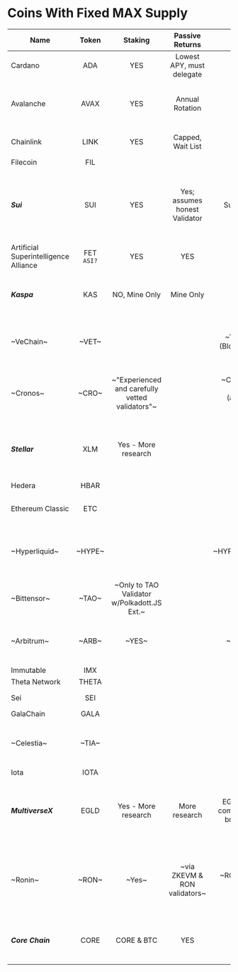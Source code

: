 # Coins With Fixed MAX Supply

| Name                                       | Token             | Staking                                          | Passive Returns                | Network                                           | Max Supply                             | Acceptable Tokenomics              | Whitepaper                                                                                                                                                                         |   Type/Notes                                                                                 |
| ------                                     |  :-----:          | :-------:                                        | :---------------:              | :-------:                                         | :----------:                           | :----------:                       | :-------:                                                                                                                                                                          | -------------                                                                                |
| Cardano                                    | ADA               | YES                                              | Lowest APY, must delegate      | Cardano                                           | 45,000,000,000                         | Nope, already in it                |  Maybe -> [1](https://docs.cardano.org/about-cardano/contributions/) - [2](https://arxiv.org/pdf/2012.15254.pdf)                                                                   | POS, ecosystem                                                                               |                 
| Avalanche                                  | AVAX              | YES                                              | Annual Rotation                |   ERC                                             | 720,000,000                            |                                    |  [Link](https://cdn.prod.website-files.com/5d80307810123f5ffbb34d6e/6008d7bbf8b10d1eb01e7e16_Avalanche%20Platform%20Whitepaper.pdf) - [Other](https://www.avalabs.org/whitepapers) | EVM -- 3-chains -- UTXO & Accounting -- ecosystem                                            |
| Chainlink                                  | LINK              | YES                                              | Capped, Wait List              |   ERC                                             | 1,000,000,000                          |                                    |  [Download](https://research.chain.link/whitepaper-v2.pdf)                                                                                                                         | Layer-0-ish -- Check Tokenomics                                                              |
| Filecoin                                   | FIL               |                                                  |                                |                                                   | 1,959,768,458                          |                                    |  [Download](https://filecoin.io/filecoin.pdf)                                                                                                                                      | Storage                                                                                      |
| **_Sui_**                                  | SUI               | YES                                              | Yes; assumes honest Validator  | Sui & Bridges                                     | 10,000,000,000                         | _**LOOKUP**_                       |  [1](https://docs.sui.io/paper/sui.pdf) - [2](https://docs.sui.io/paper/tokenomics.pdf)                                                                                            | No burn -- EVM -- Permissionless -- S-contracts -- Native storage -- Tokenomics?             |
| Artificial Superintelligence Alliance      | FET <br>`ASI?`    | YES                                              | YES                            | ERC/BNB                                           | 2,719,493,896 <br> `New tokenomics ?`  | `WAITING NO TRANSITION`            |  [1](https://fetch.ai/blog/fetch-ai-economics-white-paper) - [2](https://docs.superintelligence.io/artificial-superintelligence-alliance)                                          | `WAITING`                                                                                    | 
| **_Kaspa_**                                | KAS               | NO, Mine Only                                    | Mine Only                      | Kaspa                                             | 28,704,026,601                         | `Fair Launch`<br> no pre-mine      |  [Library](https://kaspa.org/publications/)                                                                                                                                        | PoW -- Permisionless -- Lightweight -- Evolving-DAG                                          |
| ~VeChain~                                  | ~VET~             |                                                  |                                | ~THORchain (Blockchain X)~                        | ~86,712,634,466~                       |                                    |  ~[Download](https://www.vechain.org/assets/whitepaper/whitepaper-1-0.pdf)~                                                                                                        | ~On THORchain -- Supply tracking -- NO THANKS~                                               |
| ~Cronos~                                   | ~CRO~             | ~"Experienced and carefully vetted validators"~  |                                | ~Chronos POS Chain <br> (aka Chain) <br> & IBC~   | ~30,000,000,000~                       |                                    |  ~[Link](https://whitepaper.cronos.org/)~                                                                                                                                          | ~Permissioned validators -- Web3-oriented -- Formerly Crypto.com~                            |
| **_Stellar_**                              | XLM               | Yes - More research                              |                                |                                                   | 50,001,786,911                         |                                    |  [Download](https://cdn.sanity.io/files/e2r40yh6/production-i18n/39856a57fa0c6e7d646b7db88f48f17688693fe4.pdf?dl=stellar-consensus-protocol.pdf)                                   | Stellar CP -- Federated Byzantine Agreement System -- Quorum Slices                          |                   
| Hedera                                     | HBAR              |                                                  |                                |                                                   | 50,000,000,000                         |                                    |  [Library](https://hedera.com/papers)                                                                                                                                              | `ON lIST TO READ`                                                                            |
| Ethereum Classic                           | ETC               |                                                  |                                |                                                   | 210,700,000                            |                                    |  [Library](https://ethereumclassic.org/knowledge/foundation)                                                                                                                       | `ON LIST` -- Claims to use ETH WP                                                            |
| ~Hyperliquid~                              | ~HYPE~            |                                                  |                                | ~HYPER/ETH/ARB~                                   | ~1,000,000,000~                        | ~UNK~                              |  ~[Gitbook](https://hyperliquid.gitbook.io/hyperliquid-docs)~                                                                                                                      | ~Uses 3-chains -- ETH gas -- requires wrap(s) -- **OR** -- bridging~                         |
| ~Bittensor~                                | ~TAO~             | ~Only to TAO Validator w/Polkadott.JS Ext.~      |                                | ~UNK~                                             | ~21,000,000~                           |                                    |  ~[Link](https://bittensor.com/whitepaper)~                                                                                                                                        | ~Staking via Polkadot.js -- DOT gov affects TAO?~                                            |
| ~Arbitrum~                                 | ~ARB~             | ~YES~                                            |                                | ~ERC/ARB~                                         | ~10,000,000,000~                       |                                    | ~[Git](https://docs.arbitrum.io/welcome/get-started)~                                                                                                                              | ~L2 of ETH -- EMV -- reuqires wrap(s) -- **OR** -- bridging~                                 |  
| Immutable                                  | IMX               |                                                  |                                |                                                   | 2,000,000,000                          |                                    |  [Download](https://uploads-ssl.webflow.com/646557ee455c3e16e4a9bcb3/6499367de527dd82ab7475a3_Immutable%20Whitepaper%20Update%202023%20(3).pdf)                                    | `ON LIST`                                                                                    |
| Theta Network                              | THETA             |                                                  |                                |                                                   | 1,000,000,000                          |                                    |  [Library](https://www.thetatoken.org/docs)                                                                                                                                        | `ON LIST`                                                                                    | 
| Sei                                        | SEI               |                                                  |                                |                                                   | 10,000,000,000                         |                                    |  [Github](https://github.com/sei-protocol/sei-chain/blob/main/whitepaper/Sei_Whitepaper.pdf) - [Web](https://www.sei.io/)                                                          | `ON LIST`                                                                                    |
| GalaChain                                  | GALA              |                                                  |                                |                                                   | 50,000,000,000                         |                                    |  [Downlaod](https://news.gala.com/wp-content/uploads/2024/10/GalaChain-Decentralization-White-Paper-DRAFT.pdf)                                                                     | `ON LIST`                                                                                    |
| ~Celestia~                                 | ~TIA~             |                                                  |                                | ~UNK~                                             | ~100,000,000~                          | ~MOSTLY INVESTORS~                 |  ~[Docs](https://docs.celestia.org/) - [1](https://arxiv.org/abs/1905.09274/) - [2](https://arxiv.org/abs/1809.09044/) - [3](https://discovery.ucl.ac.uk/id/eprint/10117245/)~     | ~Tech seems good -- Many investors -- Tokenomics sucks~                                      |
| Iota                                       | IOTA              |                                                  |                                |                                                   | 4,600,000,000                          |                                    |  [Library](https://www.iota.org/foundation/research-papers)                                                                                                                        | `ON LIST`                                                                                    |
| **_MultiverseX_**                          | EGLD              | Yes - More research                              | More research                  | EGLD -- EVM compat -- other bridges avail         | 31,415,926                             |                                    |  [Download](https://files.multiversx.com/multiversx-whitepaper.pdf)                                                                                                                | sPOS - Sharded Node Pools - Appears least centralized -- EVM compat -- K-language            |
| ~Ronin~                                    | ~RON~             | ~Yes~                                            |~via ZKEVM & RON validators~    |~RON/ETH/L2-dapps~                                 | ~1,000,000,000~                        |~Unlikey any good - formerly Axie Infinity | ~[Download](https://docs.roninchain.com/basics/white-paper)~                                                                                                                | ~12 Governing Validators for Ronin & ZKEVM -- 22 Eth bridge operators -- core seems centralized~  |
| **_Core Chain_**                           | CORE              | CORE & BTC                                       | YES                            | CORE                                              | 2,100,000,000                          | _**LOOKUP**_                       |  [Git](https://whitepaper.coredao.org/core-white-paper-v1.0.7)                                                                                                                     | dPoW, dPoS -- Delegate BTC/CORE -- S-contracts -- Ecosystem                                  |



























